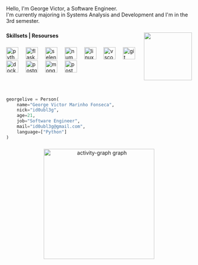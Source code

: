 <p align="left">Hello, I'm George Victor, a  Software Engineer. <br>I'm currently majoring in Systems Analysis and Development and I'm in the 3rd semester.</p>

###

<img align="right" height="130" src="https://i.giphy.com/media/v1.Y2lkPTc5MGI3NjExa20xbHF3cjZ2Z3J6a24yaHE0bms4ZGZwbnk4OWFuZG54cHdtMnJ0ZCZlcD12MV9pbnRlcm5hbF9naWZfYnlfaWQmY3Q9Zw/BaDsH4FpMBnqdK8J0g/giphy.gif"/>

###

<h4 align="left">Skillsets | Resourses</h4>

###

<div align="left">
  <img src="https://skillicons.dev/icons?i=py" height="33" alt="python logo"/>
  <img width="12" />
  <img src="https://skillicons.dev/icons?i=flask" height="33" alt="flask logo"/>
  <img width="12" />
  <img src="https://skillicons.dev/icons?i=selenium" height="33" alt="selenium logo"/>
  <img width="12" />
  <img src="https://cdn.jsdelivr.net/gh/devicons/devicon/icons/numpy/numpy-original.svg" height="33" alt="numpy logo"/>
  <img width="12" />
  <img src="https://skillicons.dev/icons?i=linux" height="33" alt="linux logo"/>
  <img width="12" />
  <img src="https://skillicons.dev/icons?i=vscode" height="33" alt="vscode logo"/>
  <img width="12" />
  <img src="https://skillicons.dev/icons?i=git" height="33" alt="git logo"/>
  <img width="12" />
  <img src="https://skillicons.dev/icons?i=docker" height="33" alt="docker logo"/>
  <img width="12" />
  <img src="https://skillicons.dev/icons?i=postgres" height="33" alt="postgresql logo"/>
  <img width="12" />
  <img src="https://skillicons.dev/icons?i=mongodb" height="33" alt="mongodb logo"/>
  <img width="12" />
  <img src="https://skillicons.dev/icons?i=postman" height="33" alt="postman logo"/>
</div>

###

<br>

###

```python
georgelive = Person(
    name="George Victor Marinho Fonseca",
    nick="id0ubl3g",
    age=21,
    job="Software Engineer",
    mail="id0ubl3g@gmail.com",
    language=["Python"]
)
```

###

<div align="center">
  <img src="https://github-readme-activity-graph.vercel.app/graph?username=id0ubl3g&radius=16&theme=github-dark&area=true&order=5&hide_border=true&hide_title=true&color=ffff&title_color=ffff&line=ffff&point=ffff&area_color=f8f8f8" height="300" alt="activity-graph graph"/>
</div>

###
